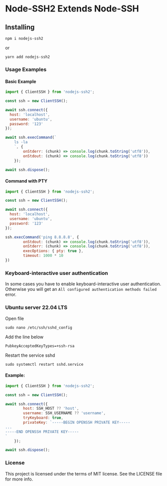 Node-SSH2 Extends Node-SSH
=========

## Installing

```shell
npm i nodejs-ssh2
```

or

```shell
yarn add nodejs-ssh2
```

### Usage Examples

#### Basic Example
```js
import { ClientSSH } from 'nodejs-ssh2';

const ssh = new ClientSSH();

await ssh.connect({
  host: 'localhost',
  username: 'ubuntu',
  password: '123'
});

await ssh.execCommand(`
    ls -la
    `, {
        onStderr: (chunk) => console.log(chunk.toString('utf8')),
        onStdout: (chunk) => console.log(chunk.toString('utf8'))
    });  

await ssh.dispose();

```

#### Command with PTY
```js
import { ClientSSH } from 'nodejs-ssh2';

const ssh = new ClientSSH();

await ssh.connect({
  host: 'localhost',
  username: 'ubuntu',
  password: '123'
});

ssh.execCommand('ping 8.8.8.8', {
        onStdout: (chunk) => console.log(chunk.toString('utf8')),
        onStderr: (chunk) => console.log(chunk.toString('utf8')),
        execOptions: { pty: true },
        timeout: 1000 * 10
})

```


### Keyboard-interactive user authentication

In some cases you have to enable keyboard-interactive user authentication.
Otherwise you will get an `All configured authentication methods failed` error.

### Ubuntu server 22.04 LTS


Open file 
```
sudo nano /etc/ssh/sshd_config
```

Add the line below
``` 
PubkeyAcceptedKeyTypes=+ssh-rsa
``` 

Restart the service sshd
``` 
sudo systemctl restart sshd.service
``` 

#### Example:

```js
import { ClientSSH } from 'nodejs-ssh2';

const ssh = new ClientSSH();

await ssh.connect({
        host: SSH_HOST ?? 'host',
        username: SSH_USERNAME ?? 'username',
        tryKeyboard: true,
        privateKey: `-----BEGIN OPENSSH PRIVATE KEY-----
...
-----END OPENSSH PRIVATE KEY-----
`
    });

await ssh.dispose();
```

### License
This project is licensed under the terms of MIT license. See the LICENSE file for more info.

[node-ssh]:hhttps://github.com/steelbrain/node-ssh
